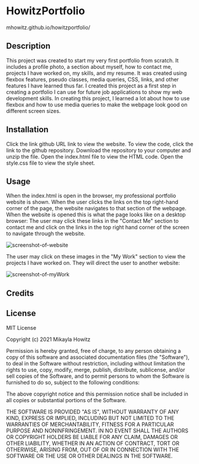 # HowitzPortfolio
mhowitz.github.io/howitzportfolio/
## Description

This project was created to start my very first portfolio from scratch. It includes a profile photo, a section about myself, how to contact me, projects I have worked on, my skills, and my resume. It was created using flexbox features, pseudo classes, media queries, CSS, links, and other features I have learned thus far. I created this project as a first step in creating a portfolio I can use for future job applications to show my web development skills. 
In creating this project, I learned a lot about how to use flexbox and how to use media queries to make the webpage look good on different screen sizes. 


## Installation

Click the link github URL link to view the website. To view the code, click the link to the github repository. Download the repository to your computer and unzip the file. Open the index.html file to view the HTML code. Open the style.css file to view the style sheet.

## Usage

When the index.html is open in the browser, my professional portfolio website is shown. When the user clicks the links on the top right-hand corner of the page, the website navigates to that section of the webpage. 
When the website is opened this is what the page looks like on a desktop browser:
The user may click these links in the "Contact Me" section to contact me and click on the links in the top right hand corner of the screen to navigate through the website.



![screenshot-of-website](https://mhowitz.github.io/HowitzPortfolio/assets/images/screenshot1.JPG)




The user may click on these images in the "My Work" section to view the projects I have worked on. They will direct the user to another website:

![screenshot-of-myWork](https://mhowitz.github.io/HowitzPortfolio/assets/images/screenshot3.JPG)

## Credits

## License 
MIT License

Copyright (c) 2021 Mikayla Howitz

Permission is hereby granted, free of charge, to any person obtaining a copy of this software and associated documentation files (the "Software"), to deal in the Software without restriction, including without limitation the rights to use, copy, modify, merge, publish, distribute, sublicense, and/or sell copies of the Software, and to permit persons to whom the Software is furnished to do so, subject to the following conditions:

The above copyright notice and this permission notice shall be included in all copies or substantial portions of the Software.

THE SOFTWARE IS PROVIDED "AS IS", WITHOUT WARRANTY OF ANY KIND, EXPRESS OR IMPLIED, INCLUDING BUT NOT LIMITED TO THE WARRANTIES OF MERCHANTABILITY, FITNESS FOR A PARTICULAR PURPOSE AND NONINFRINGEMENT. IN NO EVENT SHALL THE AUTHORS OR COPYRIGHT HOLDERS BE LIABLE FOR ANY CLAIM, DAMAGES OR OTHER LIABILITY, WHETHER IN AN ACTION OF CONTRACT, TORT OR OTHERWISE, ARISING FROM, OUT OF OR IN CONNECTION WITH THE SOFTWARE OR THE USE OR OTHER DEALINGS IN THE SOFTWARE.
